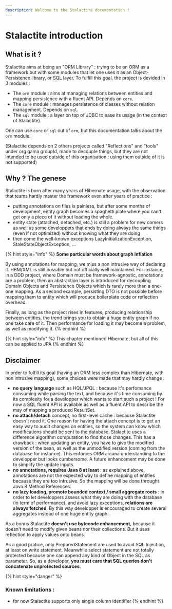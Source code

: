 ```yaml
---
description: Welcome to the Stalactite documentation !
---
```


# Stalactite introduction

## What is it ?

Stalactite aims at being an "ORM Library" : trying to be an ORM as a framework but with some modules that let one uses it as an Object-Persistence library, or SQL layer. To fulfill this goal, the project is devided in 3 modules :

* The `orm` module : aims at managing relations between entities and mapping persistence with a fluent API. Depends on `core`.
* The `core` module : manages persistence of classes without relation management. Depends on `sql`.
* The `sql`  module : a layer on top of JDBC to ease its usage \(in the context of Stalactite\).

One can use `core` or `sql` out of `orm`, but this documentation talks about the `orm` module.

\(Stalactite depends on 2 others projects called "Reflections" and "tools" under org.gama groupId, made to decouple things, but they are not intended to be used outside of this organisation : using them outside of it is not supported\)

## Why ? The genese

Stalactite is born after many years of Hibernate usage, with the observation that teams hardly master the framework even after years of practice :

* putting annotations on files is painless, but after some months of development, entity graph becomes a spaghetti plate where you can't get only a piece of it without loading the whole.
* entity state \(attached, detached, etc.\) is still a problem for new comers as well as some developpers that ends by doing always the same things \(even if not optimized\) without knowing what they are doing
* then come the well-known exceptions LazyInitializationException, StaleStateObjectException, ...

{% hint style="info" %}
**Some particular words about graph inflation**

By using annotations for mapping, we miss a non intrusive way of declaring it. HBM/XML is still possible but not officially well maintained. For instance, in a DDD project, where Domain must be framework-agnostic, annotations are a problem, then an abstraction layer is introduced for decoupling Domain Objects and Persistence Objects which is rarely more than a one-one mapping. As a second example, persisting DTO is not possible before mapping them to entity which will produce boilerplate code or reflection overhead.

Finally, as long as the project rises in features, producing relationship between entities, the trend brings you to obtain a huge entity graph if no one take care of it. Then performance for loading it may become a problem, as well as modifying it.
{% endhint %}

{% hint style="info" %}
This chapter mentioned Hibernate, but all of this can be applied to JPA
{% endhint %}



## Disclaimer

In order to fulfill its goal \(having an ORM less complex than Hibernate, with non intrusive mapping\), some choices were made that may hardly change :

* **no query language** such as HQL/JPQL : because it's perfomance consuming while parsing the text, and because it's time consuming by its complexity for a developper which wants to start such a project ! For now a SQL fluent API is available as well as a fluent API to describe the may of mapping a produced ResultSet.
* **no attach/detach** concept, no first-level cache : because Stalactite doesn't need it. One reason for having the attach concept is to get an easy way to audit changes on entities, so the system can know which modifications should be sent to the database. Stalactite uses a difference algorithm computation to find those changes. This has a drawback : when updating an entity, you have to give the modified version of the bean, as well as the unmodified version \(coming from the database for instance\). This enforces ORM arcana understanding to the developper but looks cumbersome. A future enhancement may be done to simplify the update inputs.
* **no annotations, requires Java 8 at least** : as explained above, annotations are not the expected way to define mapping of entities because they are too intrusive. So the mapping will be done throught Java 8 Method References.
* **no lazy loading, promote bounded context / small aggregate roots** : in order to let developpers assess what they are doing with the database \(in term of performance\), and avoid lazy exceptions, **relations are always fetched**. By this way developper is encouraged to create several aggregates instead of one huge entity graph.

As a bonus Stalactite **doesn't use bytecode enhancement,** because it doesn't need to modify given beans nor their collections. But it uses reflection to apply values onto beans.

As a good pratice, only PreparedStatement are used to avoid SQL Injection, at least on write statement. Meanwhile select statement are not totally protected because one can append any kind of Object in the SQL as parameter. So, as a developer, **you must care that SQL queries don't concatenate unprotected sources**.



{% hint style="danger" %}
### Known limitations :

* for now Stalactite supports only single column identifier
{% endhint %}





